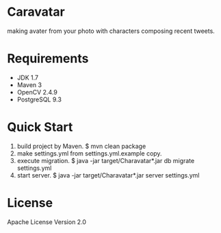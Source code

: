 Caravatar
=========

making avater from your photo with characters composing recent tweets.

Requirements
============

* JDK 1.7
* Maven 3
* OpenCV 2.4.9
* PostgreSQL 9.3

Quick Start
============

1. build project by Maven.
    $ mvn clean package
2. make settings.yml from settings.yml.example copy.
3. execute migration.
    $ java -jar target/Charavatar*.jar db migrate settings.yml
4. start server.
    $ java -jar target/Charavatar*.jar server settings.yml

License
=======

Apache License Version 2.0